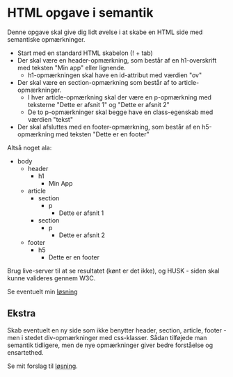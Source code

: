 # HTML opgave i semantik

Denne opgave skal give dig lidt øvelse i at skabe en HTML side med semantiske opmærkninger.

- Start med en standard HTML skabelon (! + tab)
- Der skal være en header-opmærkning, som består af en h1-overskrift med teksten "Min app" eller lignende. 
  - h1-opmærkningen skal have en id-attribut med værdien "ov"
- Der skal være en section-opmærkning som består af to article-opmærkninger.
  - I hver article-opmærkning skal der være en p-opmærkning med teksterne "Dette er afsnit 1" og "Dette er afsnit 2"
  - De to p-opmærkninger skal begge have en class-egenskab med værdien "tekst"
- Der skal afsluttes med en footer-opmærkning, som består af en h5-opmærkning med teksten "Dette er en footer"

Altså noget ala:

  - body
    - header
      - h1
        - Min App
    - article
      - section
        - p
          - Dette er afsnit 1
      - section
        - p
          - Dette er afsnit 2
    - footer
      - h5
        - Dette er en footer

Brug live-server til at se resultatet (kønt er det ikke), og HUSK - siden skal kunne valideres gennem W3C.

Se eventuelt min [løsning](index.html)

## Ekstra

Skab eventuelt en ny side som ikke benytter header, section, article, footer - men i stedet div-opmærkninger med css-klasser. Sådan tilføjede man semantik tidligere, men de nye opmærkninger giver bedre forståelse og ensartethed.

Se mit forslag til [løsning](index2.html).
